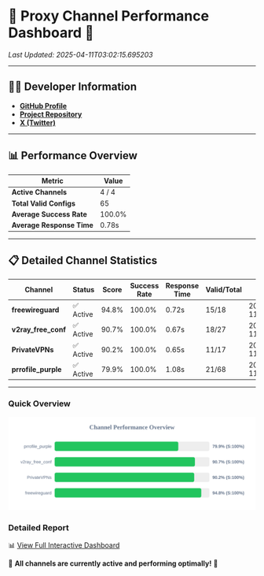 # 🌟 Proxy Channel Performance Dashboard 🌟

_Last Updated: 2025-04-11T03:02:15.695203_

---

## 👩‍💻 Developer Information

- **[GitHub Profile](https://github.com/4n0nymou3)**  
- **[Project Repository](https://github.com/4n0nymou3/multi-proxy-config-fetcher)**  
- **[X (Twitter)](https://x.com/4n0nymou3)**  

---

## 📊 Performance Overview

| Metric                | Value       |
|-----------------------|-------------|
| **Active Channels**   | 4 / 4       |
| **Total Valid Configs** | 65          |
| **Average Success Rate** | 100.0%      |
| **Average Response Time** | 0.78s       |

---

## 📋 Detailed Channel Statistics

| Channel          | Status     | Score  | Success Rate | Response Time | Valid/Total | Last Success               |
|------------------|------------|--------|--------------|---------------|-------------|----------------------------|
| **freewireguard**  | ✅ Active  | 94.8%  | 100.0% | 0.72s         | 15/18       | 2025-04-11T03:02:15.693681 |
| **v2ray_free_conf**  | ✅ Active  | 90.7%  | 100.0% | 0.67s         | 18/27       | 2025-04-11T03:02:14.266881 |
| **PrivateVPNs**  | ✅ Active  | 90.2%  | 100.0% | 0.65s         | 11/17       | 2025-04-11T03:02:14.951044 |
| **prrofile_purple**  | ✅ Active  | 79.9%  | 100.0% | 1.08s         | 21/68       | 2025-04-11T03:02:13.564129 |

---

### Quick Overview
<div align="center">
  <a href="https://raw.githubusercontent.com/nullluser/NullRepo/refs/heads/main/assets/channel_stats_chart.svg">
    <img src="https://raw.githubusercontent.com/nullluser/NullRepo/refs/heads/main/assets/channel_stats_chart.svg" alt="Source Performance Statistics" width="800">
  </a>
</div>

### Detailed Report
📊 [View Full Interactive Dashboard](https://htmlpreview.github.io/?https://github.com/nullluser/NullRepo/blob/main/assets/performance_report.html)

🎉 **All channels are currently active and performing optimally!** 🎉
